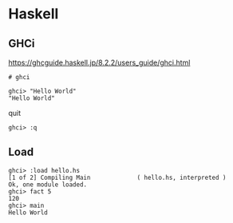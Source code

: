 # Haskell

## GHCi

https://ghcguide.haskell.jp/8.2.2/users_guide/ghci.html

```
# ghci
```

```
ghci> "Hello World"
"Hello World"
```

quit

```
ghci> :q
```

## Load

```
ghci> :load hello.hs
[1 of 2] Compiling Main             ( hello.hs, interpreted )
Ok, one module loaded.
ghci> fact 5
120
ghci> main
Hello World
```
